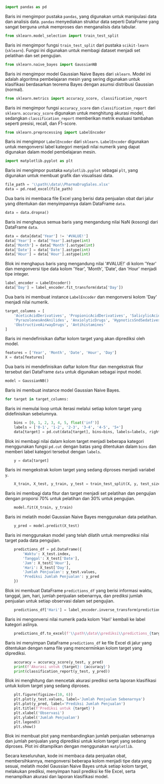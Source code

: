 

```python
import pandas as pd
```
Baris ini mengimpor pustaka `pandas`, yang digunakan untuk manipulasi data dan analisis data. `pandas` menyediakan struktur data seperti DataFrame yang sangat berguna untuk memproses dan menganalisis data tabular.

```python
from sklearn.model_selection import train_test_split
```
Baris ini mengimpor fungsi `train_test_split` dari pustaka `scikit-learn` (`sklearn`). Fungsi ini digunakan untuk membagi dataset menjadi set pelatihan dan set pengujian.

```python
from sklearn.naive_bayes import GaussianNB
```
Baris ini mengimpor model Gaussian Naive Bayes dari `sklearn`. Model ini adalah algoritma pembelajaran mesin yang sering digunakan untuk klasifikasi berdasarkan teorema Bayes dengan asumsi distribusi Gaussian (normal).

```python
from sklearn.metrics import accuracy_score, classification_report
```
Baris ini mengimpor fungsi `accuracy_score` dan `classification_report` dari `sklearn`. `accuracy_score` digunakan untuk menghitung akurasi model, sedangkan `classification_report` memberikan metrik evaluasi tambahan seperti presisi, recall, dan F1-score.

```python
from sklearn.preprocessing import LabelEncoder
```
Baris ini mengimpor `LabelEncoder` dari `sklearn`. `LabelEncoder` digunakan untuk mengonversi label kategori menjadi nilai numerik yang dapat digunakan dalam model pembelajaran mesin.

```python
import matplotlib.pyplot as plt
```
Baris ini mengimpor pustaka `matplotlib.pyplot` sebagai `plt`, yang digunakan untuk membuat grafik dan visualisasi data.

```python
file_path = '\\path\\data\\PharmaDrugSales.xlsx'
data = pd.read_excel(file_path)
```
Dua baris ini membaca file Excel yang berisi data penjualan obat dari jalur yang ditentukan dan menyimpannya dalam DataFrame `data`.

```python
data = data.dropna()
```
Baris ini menghapus semua baris yang mengandung nilai NaN (kosong) dari DataFrame `data`.

```python
data = data[data['Year'] != '#VALUE!']
data['Year'] = data['Year'].astype(int)
data['Month'] = data['Month'].astype(int)
data['Date'] = data['Date'].astype(int)
data['Hour'] = data['Hour'].astype(int)
```
Blok ini menghapus baris yang mengandung nilai '#VALUE!' di kolom 'Year' dan mengonversi tipe data kolom 'Year', 'Month', 'Date', dan 'Hour' menjadi tipe integer.

```python
label_encoder = LabelEncoder()
data['Day'] = label_encoder.fit_transform(data['Day'])
```
Dua baris ini membuat instance `LabelEncoder` dan mengonversi kolom 'Day' menjadi nilai numerik.

```python
target_columns = [
    'AceticAcidDerivatives', 'PropionicAcidDerivatives', 'SalicylicAcidDerivatives', 
    'PyrazolonesAndAnilides', 'AnxiolyticDrugs', 'HypnoticsSndSedativesDrugs', 
    'ObstructiveAirwayDrugs', 'Antihistamines'
]
```
Baris ini mendefinisikan daftar kolom target yang akan diprediksi oleh model.

```python
features = ['Year', 'Month', 'Date', 'Hour', 'Day']
X = data[features]
```
Dua baris ini mendefinisikan daftar kolom fitur dan mengekstrak fitur tersebut dari DataFrame `data` untuk digunakan sebagai input model.

```python
model = GaussianNB()
```
Baris ini membuat instance model Gaussian Naive Bayes.

```python
for target in target_columns:
```
Baris ini memulai loop untuk iterasi melalui setiap kolom target yang didefinisikan sebelumnya.

```python
    bins = [0, 1, 2, 3, 4, 5, float('inf')]
    labels = ['0-1', '1-2', '2-3', '3-4', '4-5', '5+']
    data[target] = pd.cut(data[target], bins=bins, labels=labels, right=False)
```
Blok ini membagi nilai dalam kolom target menjadi beberapa kategori menggunakan fungsi `pd.cut` dengan batas yang ditentukan dalam `bins` dan memberi label kategori tersebut dengan `labels`.

```python
    y = data[target]
```
Baris ini mengekstrak kolom target yang sedang diproses menjadi variabel `y`.

```python
    X_train, X_test, y_train, y_test = train_test_split(X, y, test_size=0.3, random_state=42)
```
Baris ini membagi data fitur dan target menjadi set pelatihan dan pengujian dengan proporsi 70% untuk pelatihan dan 30% untuk pengujian.

```python
    model.fit(X_train, y_train)
```
Baris ini melatih model Gaussian Naive Bayes menggunakan data pelatihan.

```python
    y_pred = model.predict(X_test)
```
Baris ini menggunakan model yang telah dilatih untuk memprediksi nilai target pada data pengujian.

```python
    predictions_df = pd.DataFrame({
        'Waktu': X_test.index,
        'Tanggal': X_test['Date'],
        'Jam': X_test['Hour'],
        'Hari': X_test['Day'],
        'Jumlah Penjualan': y_test.values,
        'Prediksi Jumlah Penjualan': y_pred
    })
```
Blok ini membuat DataFrame `predictions_df` yang berisi informasi waktu, tanggal, jam, hari, jumlah penjualan sebenarnya, dan prediksi jumlah penjualan untuk setiap observasi dalam set pengujian.

```python
    predictions_df['Hari'] = label_encoder.inverse_transform(predictions_df['Hari'])
```
Baris ini mengonversi nilai numerik pada kolom 'Hari' kembali ke label kategori aslinya.

```python
    predictions_df.to_excel(f'\\path\\data\\prediksi\\predictions_{target}.xlsx', index=False)
```
Baris ini menyimpan DataFrame `predictions_df` ke file Excel di jalur yang ditentukan dengan nama file yang mencerminkan kolom target yang diprediksi.

```python
    accuracy = accuracy_score(y_test, y_pred)
    print(f'Akurasi untuk {target}: {accuracy}')
    print(classification_report(y_test, y_pred))
```
Blok ini menghitung dan mencetak akurasi prediksi serta laporan klasifikasi untuk kolom target yang sedang diproses.

```python
    plt.figure(figsize=(10, 6))
    plt.plot(y_test.values, label='Jumlah Penjualan Sebenarnya')
    plt.plot(y_pred, label='Prediksi Jumlah Penjualan')
    plt.title(f'Prediksi untuk {target}')
    plt.xlabel('Observasi')
    plt.ylabel('Jumlah Penjualan')
    plt.legend()
    plt.show()
```
Blok ini membuat plot yang membandingkan jumlah penjualan sebenarnya dan jumlah penjualan yang diprediksi untuk kolom target yang sedang diproses. Plot ini ditampilkan dengan menggunakan `matplotlib`.

Secara keseluruhan, kode ini membaca data penjualan obat, membersihkannya, mengonversi beberapa kolom menjadi tipe data yang sesuai, melatih model Gaussian Naive Bayes untuk setiap kolom target, melakukan prediksi, menyimpan hasil prediksi ke file Excel, serta menampilkan akurasi dan laporan klasifikasi model.
